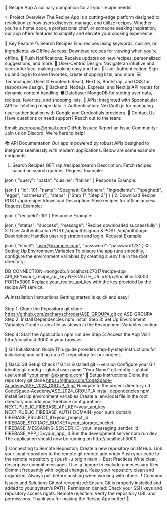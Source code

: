 🍴 Recipe App
A culinary companion for all your recipe needs!

✨ Project Overview
The Recipe App is a cutting-edge platform designed to revolutionize how users discover, manage, and utilize recipes. Whether you're a home cook, a professional chef, or someone seeking inspiration, our app offers features to simplify and elevate your cooking experience.

🌟 Key Feature
🔍 Search Recipes      Find recipes using keywords, cuisine, or ingredients.
📥 Offline Access: Download recipes for viewing when you’re offline.
🔔 Push Notifications: Receive updates on new recipes, personalized suggestions, and more.
🤝 User-Centric Design: Navigate an intuitive and sleek interface, making cooking easy and fun.
🔑 User Authentication: Sign up and log in to save favorites, create shopping lists, and more.
💻 Technologies Used
🌐 Frontend: React, Next.js, Bootstrap, and CSS for responsive design.
🔧 Backend: Node.js, Express, and Next.js API routes for dynamic content handling.
🛢️ Database: MongoDB for storing user data, recipes, favorites, and shopping lists.
🔌 APIs: Integrated with Spoonacular API for fetching recipe data.
⚡ Authentication: NextAuth.js for managing user authentication with Google and Credentials providers.
📩 Contact Us
Have questions or need support? Reach out to the team:

Email: asegroupa@gmail.com
GitHub Issues: Report an Issue
Community: Join us on Discord.
We’re here to help!

📚 API Documentation
Our app is powered by robust APIs designed to integrate seamlessly with modern applications. Below are some example endpoints:

1. Search Recipes
GET /api/recipes/search
Description: Fetch recipes based on search queries.
Request Example:

json
{
  "query": "pasta",
  "cuisine": "Italian"
}
Response Example:

json
[
  {
    "id": 101,
    "name": "Spaghetti Carbonara",
    "ingredients": ["spaghetti", "eggs", "parmesan"],
    "steps": ["Step 1", "Step 2"]
  }
]
2. Download Recipe
POST /api/recipes/download
Description: Save recipes for offline access.
Request Example:

json
{
  "recipeId": 101
}
Response Example:

json
{
  "status": "success",
  "message": "Recipe downloaded successfully"
}
3. User Authentication
POST /api/auth/signup & POST /api/auth/login
Description: Handles user registration and login.
Request Example:

json
{
  "email": "user@example.com",
  "password": "password123"
}
⚙️ Setting Up Environment Variables
To ensure the app runs smoothly, configure the environment variables by creating a .env file in the root directory:

DB_CONNECTION=mongodb://localhost:27017/recipe-app
API_KEY=your_recipe_api_key
NEXTAUTH_URL=http://localhost:3000
PORT=3000
Replace your_recipe_api_key with the key provided by the recipe API service.

📥 Installation Instructions
Getting started is quick and easy!

Step 1: Clone the Repository
git clone https://github.com/zacharyschroder/ASE-GROUPA.git
cd ASE-GROUPA
Step 2: Install Dependencies
npm install
Step 3: Set Up Environment Variables
Create a .env file as shown in the Environment Variables section.

Step 4: Start the Application
npm run dev
Step 5: Access the App
Visit http://localhost:3000 in your browser.

🚀 Git Initialization Guide
This guide provides step-by-step instructions for initializing and setting up a Git repository for our project.

🔧 Basic Git Setup
Check if Git is installed
git --version
Configure your Git identity
git config --global user.name "Your Name"
git config --global user.email "your.email@example.com"
📂 Setup Instructions
Clone the repository
git clone https://github.com/CodeSpace-Academy/ASE_2024_GROUP_A.git
Navigate to the project directory
cd CodeSpace-Academy/ASE_2024_GROUP_A
Install dependencies
npm install
Set up environment variables
Create a .env.local file in the root directory and add your Firebase configuration:
NEXT_PUBLIC_FIREBASE_API_KEY=your_api_key
NEXT_PUBLIC_FIREBASE_AUTH_DOMAIN=your_auth_domain
FIREBASE_PROJECT_ID=your_project_id
FIREBASE_STORAGE_BUCKET=your_storage_bucket
FIREBASE_MESSAGING_SENDER_ID=your_messaging_sender_id
FIREBASE_APP_ID=your_app_id
Run the development server
npm run dev
The application should now be running on http://localhost:3000.

🔗 Connecting to Remote Repository
Create a new repository on GitHub.
Link your local repository to the remote
git remote add origin <repository-url>
Push your code to the remote repository
git push -u origin main
💡 Best Practices
Write clear, descriptive commit messages.
Use .gitignore to exclude unnecessary files.
Commit frequently with logical changes.
Keep your repository clean and organized.
Always pull before pushing when working with others.
❗ Common Issues and Solutions
Git not recognized: Ensure Git is properly installed and added to your system’s PATH.
Permission denied: Check your SSH keys and repository access rights.
Remote rejection: Verify the repository URL and permissions.
Thank you for making the Recipe App better! 🍳